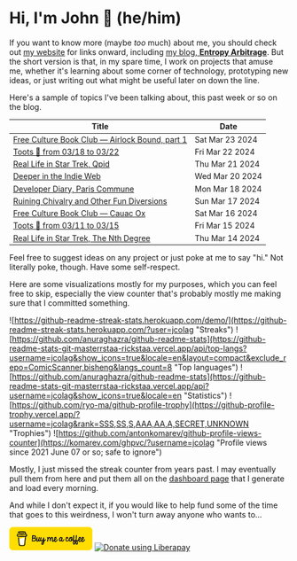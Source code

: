 # Hi, I'm John 👋 (he/him)

If you want to know more (maybe *too* much) about me, you should check out [my website](https://john.colagioia.net/) for links onward, including [my blog, **Entropy Arbitrage**](https://john.colagioia.net/blog).  But the short version is that, in my spare time, I work on projects that amuse me, whether it's learning about some corner of technology, prototyping new ideas, or just writing out what might be useful later on down the line.

Here's a sample of topics I've been talking about, this past week or so on the blog.

|Title|Date|
|-----|-------|
|[Free Culture Book Club — Airlock Bound, part 1](https://john.colagioia.net/blog/2024/03/23/airlock-bound-1.html)|Sat Mar 23 2024|
|[Toots 🦣 from 03/18 to 03/22](https://john.colagioia.net/blog/2024/03/22/week.html)|Fri Mar 22 2024|
|[Real Life in Star Trek, Qpid](https://john.colagioia.net/blog/2024/03/21/qpid.html)|Thu Mar 21 2024|
|[Deeper in the Indie Web](https://john.colagioia.net/blog/2024/03/20/indieweb-2.html)|Wed Mar 20 2024|
|[Developer Diary, Paris Commune](https://john.colagioia.net/blog/2024/03/18/paris-commune.html)|Mon Mar 18 2024|
|[Ruining Chivalry and Other Fun Diversions](https://john.colagioia.net/blog/2024/03/17/chivalry.html)|Sun Mar 17 2024|
|[Free Culture Book Club — Cauac Ox](https://john.colagioia.net/blog/2024/03/16/cauac-ox.html)|Sat Mar 16 2024|
|[Toots 🦣 from 03/11 to 03/15](https://john.colagioia.net/blog/2024/03/15/week.html)|Fri Mar 15 2024|
|[Real Life in Star Trek, The Nth Degree](https://john.colagioia.net/blog/2024/03/14/nth-degree.html)|Thu Mar 14 2024|

Feel free to suggest ideas on any project or just poke at me to say "hi." Not literally poke, though. Have some self-respect.

Here are some visualizations mostly for my purposes, which you can feel free to skip, especially the view counter that's probably mostly me making sure that I committed something.

![https://github-readme-streak-stats.herokuapp.com/demo/](https://github-readme-streak-stats.herokuapp.com/?user=jcolag "Streaks")
![https://github.com/anuraghazra/github-readme-stats](https://github-readme-stats-git-masterrstaa-rickstaa.vercel.app/api/top-langs?username=jcolag&show_icons=true&locale=en&layout=compact&exclude_repo=ComicScanner,bisheng&langs_count=8 "Top languages")
![https://github.com/anuraghazra/github-readme-stats](https://github-readme-stats-git-masterrstaa-rickstaa.vercel.app/api?username=jcolag&show_icons=true&locale=en "Statistics")
![https://github.com/ryo-ma/github-profile-trophy](https://github-profile-trophy.vercel.app/?username=jcolag&rank=SSS,SS,S,AAA,AA,A,SECRET,UNKNOWN "Trophies")
![https://github.com/antonkomarev/github-profile-views-counter](https://komarev.com/ghpvc/?username=jcolag "Profile views since 2021 June 07 or so; safe to ignore")

Mostly, I just missed the streak counter from years past.  I may eventually pull them from here and put them all on the [dashboard page](https://github.com/jcolag/dash) that I generate and load every morning.

And while I don't expect it, if you would like to help fund some of the time that goes to this weirdness, I won't turn away anyone who wants to...

[<img src="images/default-yellow.png" alt="Buy Me a Coffee" width="150px"/>](https://www.buymeacoffee.com/jcolag)
<a href="https://liberapay.com/jcolag/donate"><img alt="Donate using Liberapay" src="https://liberapay.com/assets/widgets/donate.svg"></a>
